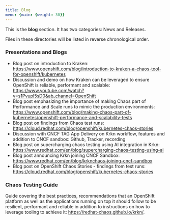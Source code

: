 ```yaml
---
title: Blog
menu: {main: {weight: 30}}
---
```


This is the **blog** section. It has two categories: News and Releases.

Files in these directories will be listed in reverse chronological order.

### Presentations and Blogs

- Blog post on introduction to Kraken: https://www.openshift.com/blog/introduction-to-kraken-a-chaos-tool-for-openshift/kubernetes
- Discussion and demo on how Kraken can be leveraged to ensure OpenShift is reliable, performant and scalable: https://www.youtube.com/watch?v=s1PvupI5sD0&ab_channel=OpenShift
- Blog post emphasizing the importance of making Chaos part of Performance and Scale runs to mimic the production environments: https://www.openshift.com/blog/making-chaos-part-of-kubernetes/openshift-performance-and-scalability-tests
- Blog post on findings from Chaos test runs: https://cloud.redhat.com/blog/openshift/kubernetes-chaos-stories
- Discussion with CNCF TAG App Delivery on Krkn workflow, features and addition to CNCF sandbox: Github, Tracker, recording
- Blog post on supercharging chaos testing using AI integration in Krkn: https://www.redhat.com/en/blog/supercharging-chaos-testing-using-ai
- Blog post announcing Krkn joining CNCF Sandbox: https://www.redhat.com/en/blog/krknchaos-joining-cncf-sandbox
- Blog post on OpenShift Chaos Stories - findings from test runs: https://cloud.redhat.com/blog/openshift/kubernetes-chaos-stories

### Chaos Testing Guide
Guide covering the best practices, recommendations that an OpenShift platform as well as the applications running on top it should follow to be resilient, performant and reliable in addition to instructions on how to leverage tooling to achieve it: https://redhat-chaos.github.io/krkn/.
